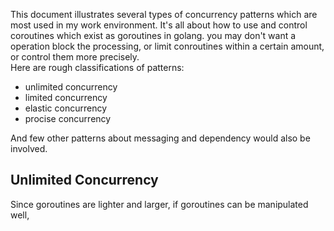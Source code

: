 This document illustrates several types of concurrency patterns which are most used in my work environment. It's all about how to use and control coroutines which exist as goroutines in golang. you may don't want a operation block the processing, or limit conroutines within a certain amount, or control them more precisely.   
Here are rough classifications of patterns:

* unlimited concurrency
* limited concurrency
* elastic concurrency
* procise concurrency

And few other patterns about messaging and dependency would also be involved.

## Unlimited Concurrency


Since goroutines are lighter and larger, if goroutines can be manipulated well, 